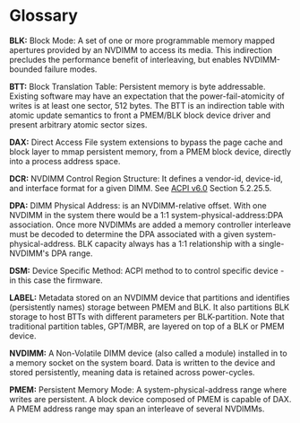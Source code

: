 # Glossary

**BLK:** Block Mode: A set of one or more programmable memory mapped apertures provided by an NVDIMM to access its media.  This indirection precludes the performance benefit of interleaving, but enables NVDIMM-bounded failure modes.

**BTT:** Block Translation Table: Persistent memory is byte addressable. Existing software may have an expectation that the power-fail-atomicity of writes is at least one sector, 512 bytes.  The BTT is an indirection table with atomic update semantics to front a PMEM/BLK block device driver and present arbitrary atomic sector sizes.

**DAX:** Direct Access File system extensions to bypass the page cache and block layer to mmap persistent memory, from a PMEM block device, directly into a process address space.

**DCR:** NVDIMM Control Region Structure: It defines a vendor-id, device-id, and interface format for a given DIMM.   See [ACPI v6.0](http://www.uefi.org/sites/default/files/resources/ACPI_6_0_Errata_A.PDF) Section 5.2.25.5. 

**DPA:** DIMM Physical Address: is an NVDIMM-relative offset.  With one NVDIMM in the system there would be a 1:1 system-physical-address:DPA association. Once more NVDIMMs are added a memory controller interleave must be decoded to determine the DPA associated with a given system-physical-address.  BLK capacity always has a 1:1 relationship with a single-NVDIMM's DPA range.

**DSM:** Device Specific Method: ACPI method to to control specific device - in this case the firmware.

**LABEL:** Metadata stored on an NVDIMM device that partitions and identifies \(persistently names\) storage between PMEM and BLK.  It also partitions BLK storage to host BTTs with different parameters per BLK-partition.  Note that traditional partition tables, GPT/MBR, are layered on top of a BLK or PMEM device.

**NVDIMM:** A Non-Volatile DIMM device \(also called a module\) installed in to a memory socket on the system board.  Data is written to the device and stored persistently, meaning data is retained across power-cycles.

**PMEM:** Persistent Memory Mode: A system-physical-address range where writes are persistent.  A block device composed of PMEM is capable of DAX.  A PMEM address range may span an interleave of several NVDIMMs.



